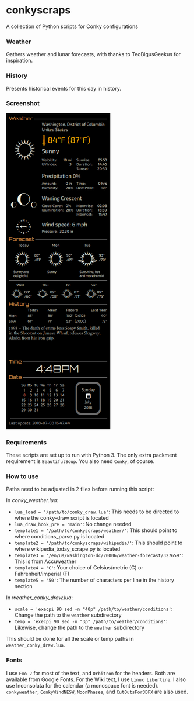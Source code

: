 # conkyscraps
A collection of Python scripts for Conky configurations

### Weather
Gathers weather and lunar forecasts, with thanks to TeoBigusGeekus for inspiration.

### History
Presents historical events for this day in history.

### Screenshot
[![screenshot](https://github.com/j-m-t/conkyscraps/blob/master/img/conky_weather.png)](https://github.com/j-m-t/conkyscraps/blob/master/img/conky_weather.png)

### Requirements
These scripts are set up to run with Python 3. The only extra packment requirement is ```BeautifulSoup```.  You also need ```Conky```, of course.


### How to use
Paths need to be adjusted in 2 files before running this script:

In *conky_weather.lua*:
* `lua_load = '/path/to/conky_draw.lua'`: This needs to be directed to where the conky-draw script is located
* `lua_draw_hook_pre = 'main'`: No change needed
* `template1 = '/path/to/conkyscraps/weather/'`: This should point to where conditions_parse.py is located
* `template2 = '/path/to/conkyscraps/wikipedia/'`: This should point to where wikipedia_today_scrape.py is located
* `template3 = '/en/us/washington-dc/20006/weather-forecast/327659'`: This is from Accuweather 
* `template4 = 'C'`: Your choice of Celsius/metric (C) or Fahrenheit/imperial (F)
* `template5 = '50'`: The number of characters per line in the history section

In *weather_conky_draw.lua*:
* `scale = 'execpi 90 sed -n "40p" /path/to/weather/conditions'`: Change the path to the `weather` subdirectory
* `temp = 'execpi 90 sed -n "3p" /path/to/weather/conditions'`: Likewise, change the path to the `weather` subdirectory

This should be done for all the scale or temp paths in `weather_conky_draw.lua`.

### Fonts
I use `Exo 2` for most of the text, and `Orbitron` for the headers.  Both are available from Google Fonts.  For the Wiki text, I use `Linux Libertine`.  I also use Inconsolata for the calendar (a monospace font is needed). `conkyweather`, `ConkyWindNESW`, `MoonPhases`, and `CutOutsFor3DFX` are also used.
